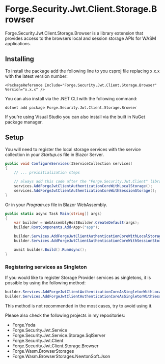 # Forge.Security.Jwt.Client.Storage.Browser
Forge.Security.Jwt.Client.Storage.Browser is a library extension that provides access to the browsers local and session storage APIs for WASM applications.


## Installing

To install the package add the following line to you csproj file replacing x.x.x with the latest version number:

```
<PackageReference Include="Forge.Security.Jwt.Client.Storage.Browser" Version="x.x.x" />
```

You can also install via the .NET CLI with the following command:

```
dotnet add package Forge.Security.Jwt.Client.Storage.Browser
```

If you're using Visual Studio you can also install via the built in NuGet package manager.

## Setup

You will need to register the local storage services with the service collection in your _Startup.cs_ file in Blazor Server.

```c#
public void ConfigureServices(IServiceCollection services)
{
	// ... preinitialization steps

	// always add this code after the "Forge.Security.Jwt.Client" library initialization
    services.AddForgeJwtClientAuthenticationCoreWithLocalStorage();
	services.AddForgeJwtClientAuthenticationCoreWithSessionStorage();
}
``` 

Or in your _Program.cs_ file in Blazor WebAssembly.

```c#
public static async Task Main(string[] args)
{
    var builder = WebAssemblyHostBuilder.CreateDefault(args);
    builder.RootComponents.Add<App>("app");

    builder.Services.AddForgeJwtClientAuthenticationCoreWithLocalStorage();
    builder.Services.AddForgeJwtClientAuthenticationCoreWithSessionStorage();

    await builder.Build().RunAsync();
}
```

### Registering services as Singleton
If you would like to register Storage Provider services as singletons, it is possible by using the following method:

```csharp
builder.Services.AddForgeJwtClientAuthenticationCoreAsSingletonWithLocalStorage();
builder.Services.AddForgeJwtClientAuthenticationCoreAsSingletonWithSessionStorage();
```

This method is not recommended in the most cases, try to avoid using it.


Please also check the following projects in my repositories:
- Forge.Yoda
- Forge.Security.Jwt.Service
- Forge.Security.Jwt.Service.Storage.SqlServer
- Forge.Security.Jwt.Client
- Forge.Security.Jwt.Client.Storage.Browser
- Forge.Wasm.BrowserStorages
- Forge.Wasm.BrowserStorages.NewtonSoft.Json
